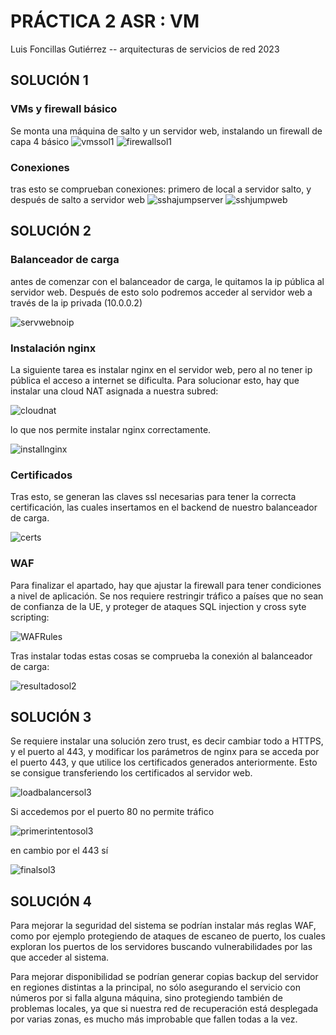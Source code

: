 # PRÁCTICA 2 ASR : VM

Luis Foncillas Gutiérrez -- arquitecturas de servicios de red 2023

## SOLUCIÓN 1
### VMs y firewall básico
Se monta una máquina de salto y un servidor web, instalando un firewall de capa 4 básico
![vmssol1](https://github.com/luisfoncig/asr-23/assets/145972379/03add51d-fbe9-42c6-8eee-e7c5e4c12046)
![firewallsol1](https://github.com/luisfoncig/asr-23/assets/145972379/e819eb90-d611-4e86-bbb1-d7c27149f55f)

### Conexiones
tras esto se comprueban conexiones: primero de local a servidor salto, y después de salto a servidor web
![sshajumpserver](https://github.com/luisfoncig/asr-23/assets/145972379/b8a7b242-ca59-41a0-9a18-7ec3927a3295)
![sshjumpweb](https://github.com/luisfoncig/asr-23/assets/145972379/0d1dfd8e-84d7-46d3-8ca9-8f4f0bd666bc)


## SOLUCIÓN 2
### Balanceador de carga
antes de comenzar con el balanceador de carga, le quitamos la ip pública al servidor web. Después de esto solo podremos acceder al servidor web a través de la ip privada (10.0.0.2)

![servwebnoip](https://github.com/luisfoncig/asr-23/assets/145972379/6f5136d0-9435-4c02-a46c-f0b84a9b1d73)

### Instalación nginx
La siguiente tarea es instalar nginx en el servidor web, pero al no tener ip pública el acceso a internet se dificulta. 
Para solucionar esto, hay que instalar una cloud NAT asignada a nuestra subred:

![cloudnat](https://github.com/luisfoncig/asr-23/assets/145972379/fd86604c-ff09-4c78-a93f-9015ef02a785)

lo que nos permite instalar nginx correctamente.

![installnginx](https://github.com/luisfoncig/asr-23/assets/145972379/35f9bcec-df5a-4a52-b060-95d3853405b7)

### Certificados

Tras esto, se generan 
las claves ssl necesarias para tener la correcta certificación, las cuales insertamos en el backend de nuestro 
balanceador de carga.

![certs](https://github.com/luisfoncig/asr-23/assets/145972379/68c25cbf-15c9-4bbd-8caf-7a4ba24fe545)

### WAF

Para finalizar el apartado, hay que ajustar la firewall para tener condiciones a nivel de aplicación.
Se nos requiere restringir tráfico a países que no sean de confianza de la UE, y proteger de ataques SQL injection y cross syte scripting:

![WAFRules](https://github.com/luisfoncig/asr-23/assets/145972379/39adf475-827d-4063-962f-75f6ae580327)

Tras instalar todas estas cosas se comprueba la conexión al balanceador de carga:

![resultadosol2](https://github.com/luisfoncig/asr-23/assets/145972379/fc1220e6-43e1-4688-9d05-04967e9464cd)

## SOLUCIÓN 3
Se requiere instalar una solución zero trust, es decir cambiar todo a HTTPS, y el puerto al 443, y modificar los parámetros de nginx para se acceda por el puerto 443, y que utilice los certificados generados anteriormente.
Esto se consigue transferiendo los certificados al servidor web.

![loadbalancersol3](https://github.com/luisfoncig/asr-23/assets/145972379/5e57c85b-5966-4873-bd04-77e1a8537f96)

Si accedemos por el puerto 80 no permite tráfico

![primerintentosol3](https://github.com/luisfoncig/asr-23/assets/145972379/2e532960-6fb4-4e68-ae9e-2c8fa10a4e4c)

en cambio por el 443 sí

![finalsol3](https://github.com/luisfoncig/asr-23/assets/145972379/fcea90a7-d32a-45b0-b7c9-df4c73959329)

## SOLUCIÓN 4
Para mejorar la seguridad del sistema se podrían instalar más reglas WAF, como por ejemplo protegiendo de ataques de escaneo de puerto,
los cuales exploran los puertos de los servidores buscando vulnerabilidades por las que acceder al sistema.

Para mejorar disponibilidad se podrían generar copias backup del servidor en regiones distintas a la principal, no sólo asegurando el servicio con
números por si falla alguna máquina, sino protegiendo también de problemas locales, ya que si nuestra red de recuperación está desplegada por varias zonas,
es mucho más improbable que fallen todas a la vez.
